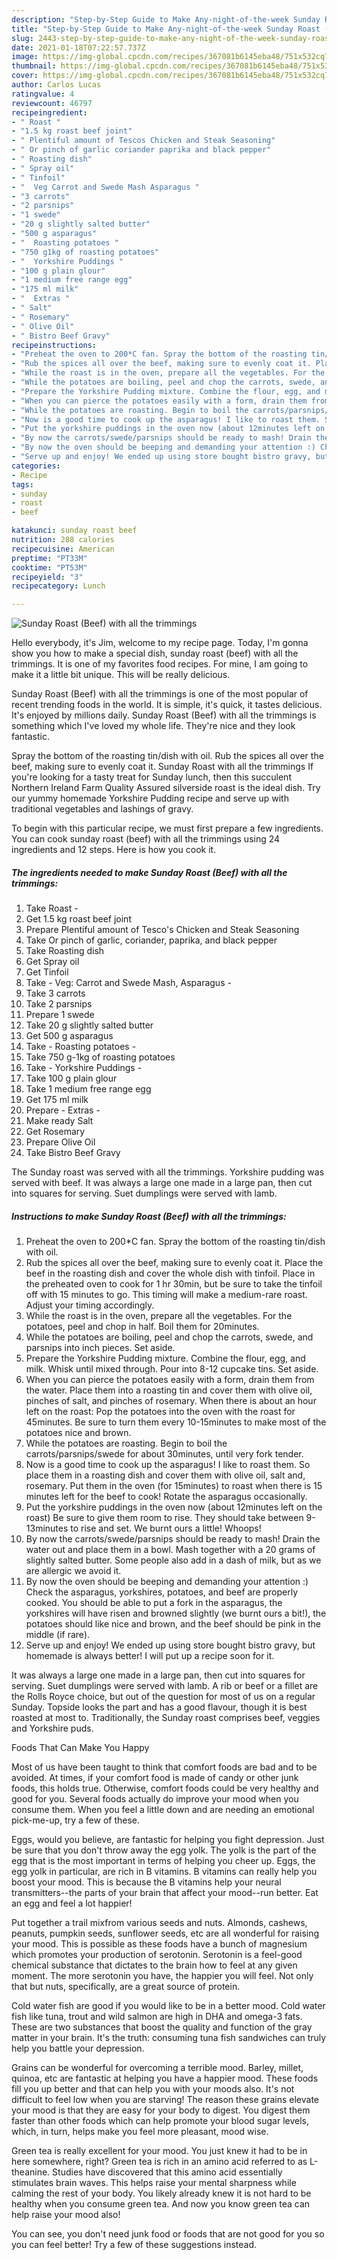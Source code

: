 ```yaml
---
description: "Step-by-Step Guide to Make Any-night-of-the-week Sunday Roast (Beef) with all the trimmings"
title: "Step-by-Step Guide to Make Any-night-of-the-week Sunday Roast (Beef) with all the trimmings"
slug: 2443-step-by-step-guide-to-make-any-night-of-the-week-sunday-roast-beef-with-all-the-trimmings
date: 2021-01-18T07:22:57.737Z
image: https://img-global.cpcdn.com/recipes/367081b6145eba48/751x532cq70/sunday-roast-beef-with-all-the-trimmings-recipe-main-photo.jpg
thumbnail: https://img-global.cpcdn.com/recipes/367081b6145eba48/751x532cq70/sunday-roast-beef-with-all-the-trimmings-recipe-main-photo.jpg
cover: https://img-global.cpcdn.com/recipes/367081b6145eba48/751x532cq70/sunday-roast-beef-with-all-the-trimmings-recipe-main-photo.jpg
author: Carlos Lucas
ratingvalue: 4
reviewcount: 46797
recipeingredient:
- " Roast "
- "1.5 kg roast beef joint"
- " Plentiful amount of Tescos Chicken and Steak Seasoning"
- " Or pinch of garlic coriander paprika and black pepper"
- " Roasting dish"
- " Spray oil"
- " Tinfoil"
- "  Veg Carrot and Swede Mash Asparagus "
- "3 carrots"
- "2 parsnips"
- "1 swede"
- "20 g slightly salted butter"
- "500 g asparagus"
- "  Roasting potatoes "
- "750 g1kg of roasting potatoes"
- "  Yorkshire Puddings "
- "100 g plain glour"
- "1 medium free range egg"
- "175 ml milk"
- "  Extras "
- " Salt"
- " Rosemary"
- " Olive Oil"
- " Bistro Beef Gravy"
recipeinstructions:
- "Preheat the oven to 200*C fan. Spray the bottom of the roasting tin/dish with oil."
- "Rub the spices all over the beef, making sure to evenly coat it. Place the beef in the roasting dish and cover the whole dish with tinfoil. Place in the preheated oven to cook for 1 hr 30min, but be sure to take the tinfoil off with 15 minutes to go. This timing will make a medium-rare roast. Adjust your timing accordingly."
- "While the roast is in the oven, prepare all the vegetables. For the potatoes, peel and chop in half. Boil them for 20minutes."
- "While the potatoes are boiling, peel and chop the carrots, swede, and parsnips into inch pieces. Set aside."
- "Prepare the Yorkshire Pudding mixture. Combine the flour, egg, and milk. Whisk until mixed through. Pour into 8-12 cupcake tins. Set aside."
- "When you can pierce the potatoes easily with a form, drain them from the water. Place them into a roasting tin and cover them with olive oil, pinches of salt, and pinches of rosemary. When there is about an hour left on the roast: Pop the potatoes into the oven with the roast for 45minutes. Be sure to turn them every 10-15minutes to make most of the potatoes nice and brown."
- "While the potatoes are roasting. Begin to boil the carrots/parsnips/swede for about 30minutes, until very fork tender."
- "Now is a good time to cook up the asparagus! I like to roast them. So place them in a roasting dish and cover them with olive oil, salt and, rosemary. Put them in the oven (for 15minutes) to roast when there is 15 minutes left for the beef to cook! Rotate the asparagus occasionally."
- "Put the yorkshire puddings in the oven now (about 12minutes left on the roast) Be sure to give them room to rise. They should take between 9-13minutes to rise and set. We burnt ours a little! Whoops!"
- "By now the carrots/swede/parsnips should be ready to mash! Drain the water out and place them in a bowl. Mash together with a 20 grams of slightly salted butter. Some people also add in a dash of milk, but as we are allergic we avoid it."
- "By now the oven should be beeping and demanding your attention :) Check the asparagus, yorkshires, potatoes, and beef are properly cooked. You should be able to put a fork in the asparagus, the yorkshires will have risen and browned slightly (we burnt ours a bit!), the potatoes should like nice and brown, and the beef should be pink in the middle (if rare)."
- "Serve up and enjoy! We ended up using store bought bistro gravy, but homemade is always better! I will put up a recipe soon for it."
categories:
- Recipe
tags:
- sunday
- roast
- beef

katakunci: sunday roast beef 
nutrition: 288 calories
recipecuisine: American
preptime: "PT33M"
cooktime: "PT53M"
recipeyield: "3"
recipecategory: Lunch

---
```



![Sunday Roast (Beef) with all the trimmings](https://img-global.cpcdn.com/recipes/367081b6145eba48/751x532cq70/sunday-roast-beef-with-all-the-trimmings-recipe-main-photo.jpg)

Hello everybody, it's Jim, welcome to my recipe page. Today, I'm gonna show you how to make a special dish, sunday roast (beef) with all the trimmings. It is one of my favorites food recipes. For mine, I am going to make it a little bit unique. This will be really delicious.

Sunday Roast (Beef) with all the trimmings is one of the most popular of recent trending foods in the world. It is simple, it's quick, it tastes delicious. It's enjoyed by millions daily. Sunday Roast (Beef) with all the trimmings is something which I've loved my whole life. They're nice and they look fantastic.

Spray the bottom of the roasting tin/dish with oil. Rub the spices all over the beef, making sure to evenly coat it. Sunday Roast with all the trimmings If you&#39;re looking for a tasty treat for Sunday lunch, then this succulent Northern Ireland Farm Quality Assured silverside roast is the ideal dish. Try our yummy homemade Yorkshire Pudding recipe and serve up with traditional vegetables and lashings of gravy.


To begin with this particular recipe, we must first prepare a few ingredients. You can cook sunday roast (beef) with all the trimmings using 24 ingredients and 12 steps. Here is how you cook it.

<!--inarticleads1-->

##### The ingredients needed to make Sunday Roast (Beef) with all the trimmings:

1. Take  Roast -
1. Get 1.5 kg roast beef joint
1. Prepare  Plentiful amount of Tesco&#39;s Chicken and Steak Seasoning
1. Take  Or pinch of garlic, coriander, paprika, and black pepper
1. Take  Roasting dish
1. Get  Spray oil
1. Get  Tinfoil
1. Take  - Veg: Carrot and Swede Mash, Asparagus -
1. Take 3 carrots
1. Take 2 parsnips
1. Prepare 1 swede
1. Take 20 g slightly salted butter
1. Get 500 g asparagus
1. Take  - Roasting potatoes -
1. Take 750 g-1kg of roasting potatoes
1. Take  - Yorkshire Puddings -
1. Take 100 g plain glour
1. Take 1 medium free range egg
1. Get 175 ml milk
1. Prepare  - Extras -
1. Make ready  Salt
1. Get  Rosemary
1. Prepare  Olive Oil
1. Take  Bistro Beef Gravy


The Sunday roast was served with all the trimmings. Yorkshire pudding was served with beef. It was always a large one made in a large pan, then cut into squares for serving. Suet dumplings were served with lamb. 

<!--inarticleads2-->

##### Instructions to make Sunday Roast (Beef) with all the trimmings:

1. Preheat the oven to 200*C fan. Spray the bottom of the roasting tin/dish with oil.
1. Rub the spices all over the beef, making sure to evenly coat it. Place the beef in the roasting dish and cover the whole dish with tinfoil. Place in the preheated oven to cook for 1 hr 30min, but be sure to take the tinfoil off with 15 minutes to go. This timing will make a medium-rare roast. Adjust your timing accordingly.
1. While the roast is in the oven, prepare all the vegetables. For the potatoes, peel and chop in half. Boil them for 20minutes.
1. While the potatoes are boiling, peel and chop the carrots, swede, and parsnips into inch pieces. Set aside.
1. Prepare the Yorkshire Pudding mixture. Combine the flour, egg, and milk. Whisk until mixed through. Pour into 8-12 cupcake tins. Set aside.
1. When you can pierce the potatoes easily with a form, drain them from the water. Place them into a roasting tin and cover them with olive oil, pinches of salt, and pinches of rosemary. When there is about an hour left on the roast: Pop the potatoes into the oven with the roast for 45minutes. Be sure to turn them every 10-15minutes to make most of the potatoes nice and brown.
1. While the potatoes are roasting. Begin to boil the carrots/parsnips/swede for about 30minutes, until very fork tender.
1. Now is a good time to cook up the asparagus! I like to roast them. So place them in a roasting dish and cover them with olive oil, salt and, rosemary. Put them in the oven (for 15minutes) to roast when there is 15 minutes left for the beef to cook! Rotate the asparagus occasionally.
1. Put the yorkshire puddings in the oven now (about 12minutes left on the roast) Be sure to give them room to rise. They should take between 9-13minutes to rise and set. We burnt ours a little! Whoops!
1. By now the carrots/swede/parsnips should be ready to mash! Drain the water out and place them in a bowl. Mash together with a 20 grams of slightly salted butter. Some people also add in a dash of milk, but as we are allergic we avoid it.
1. By now the oven should be beeping and demanding your attention :) Check the asparagus, yorkshires, potatoes, and beef are properly cooked. You should be able to put a fork in the asparagus, the yorkshires will have risen and browned slightly (we burnt ours a bit!), the potatoes should like nice and brown, and the beef should be pink in the middle (if rare).
1. Serve up and enjoy! We ended up using store bought bistro gravy, but homemade is always better! I will put up a recipe soon for it.


It was always a large one made in a large pan, then cut into squares for serving. Suet dumplings were served with lamb. A rib or beef or a fillet are the Rolls Royce choice, but out of the question for most of us on a regular Sunday. Topside looks the part and has a good flavour, though it is best roasted at most to. Traditionally, the Sunday roast comprises beef, veggies and Yorkshire puds. 

Foods That Can Make You Happy


Most of us have been taught to think that comfort foods are bad and to be avoided. At times, if your comfort food is made of candy or other junk foods, this holds true. Otherwise, comfort foods could be very healthy and good for you. Several foods actually do improve your mood when you consume them. When you feel a little down and are needing an emotional pick-me-up, try a few of these.

Eggs, would you believe, are fantastic for helping you fight depression. Just be sure that you don't throw away the egg yolk. The yolk is the part of the egg that is the most important in terms of helping you cheer up. Eggs, the egg yolk in particular, are rich in B vitamins. B vitamins can really help you boost your mood. This is because the B vitamins help your neural transmitters--the parts of your brain that affect your mood--run better. Eat an egg and feel a lot happier!

Put together a trail mixfrom various seeds and nuts. Almonds, cashews, peanuts, pumpkin seeds, sunflower seeds, etc are all wonderful for raising your mood. This is possible as these foods have a bunch of magnesium which promotes your production of serotonin. Serotonin is a feel-good chemical substance that dictates to the brain how to feel at any given moment. The more serotonin you have, the happier you will feel. Not only that but nuts, specifically, are a great source of protein.

Cold water fish are good if you would like to be in a better mood. Cold water fish like tuna, trout and wild salmon are high in DHA and omega-3 fats. These are two substances that boost the quality and function of the gray matter in your brain. It's the truth: consuming tuna fish sandwiches can truly help you battle your depression. 

Grains can be wonderful for overcoming a terrible mood. Barley, millet, quinoa, etc are fantastic at helping you have a happier mood. These foods fill you up better and that can help you with your moods also. It's not difficult to feel low when you are starving! The reason these grains elevate your mood is that they are easy for your body to digest. You digest them faster than other foods which can help promote your blood sugar levels, which, in turn, helps make you feel more pleasant, mood wise.

Green tea is really excellent for your mood. You just knew it had to be in here somewhere, right? Green tea is rich in an amino acid referred to as L-theanine. Studies have discovered that this amino acid essentially stimulates brain waves. This helps raise your mental sharpness while calming the rest of your body. You likely already knew it is not hard to be healthy when you consume green tea. And now you know green tea can help raise your mood also!

You can see, you don't need junk food or foods that are not good for you so you can feel better! Try  a few  of  these  suggestions  instead.

